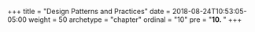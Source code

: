 +++
title = "Design Patterns and Practices"
date = 2018-08-24T10:53:05-05:00
weight = 50
archetype = "chapter"
ordinal = "10"
pre = "<b>10. </b>"
+++


